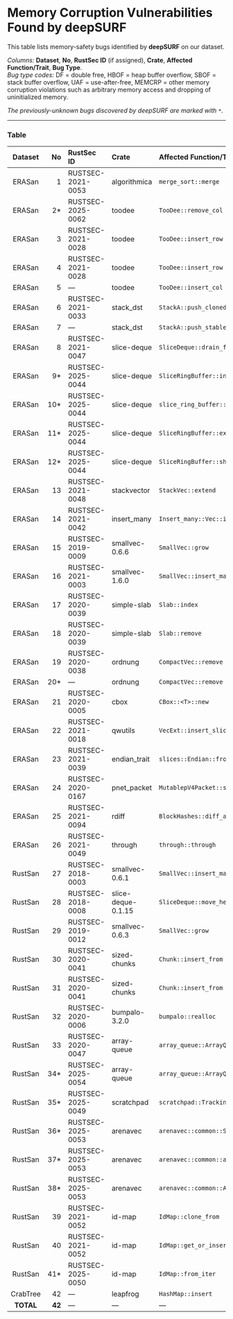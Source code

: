 # Memory Corruption Vulnerabilities Found by deepSURF

This table lists memory-safety bugs identified by **deepSURF** on our dataset.

*Columns:* **Dataset**, **No**, **RustSec ID** (if assigned), **Crate**, **Affected Function/Trait**, **Bug Type**.  
*Bug type codes:* DF = double free, HBOF = heap buffer overflow, SBOF = stack buffer overflow, UAF = use-after-free, MEMCRP = other memory corruption violations such as arbitrary memory access and dropping of uninitialized memory.

*The previously-unknown bugs discovered by deepSURF are marked with `*`.*

---

### Table

| Dataset | No | RustSec ID        | Crate        | Affected Function/Trait                | Bug Type |
|:-------:|---:|:------------------|:-------------|:---------------------------------------|:--------:|
| ERASan  |  1 | RUSTSEC-2021-0053 | algorithmica | `merge_sort::merge`                    |   DF     |
| ERASan  |  2* | RUSTSEC-2025-0062| toodee       | `TooDee::remove_col`                   |  HBOF    |
| ERASan  |  3 | RUSTSEC-2021-0028 | toodee       | `TooDee::insert_row`                   |  HBOF    |
| ERASan  |  4 | RUSTSEC-2021-0028 | toodee       | `TooDee::insert_row`                   |   DF     |
| ERASan  |  5 | —                  | toodee       | `TooDee::insert_col`                   |  HBOF    |
| ERASan  |  6 | RUSTSEC-2021-0033 | stack_dst    | `StackA::push_cloned`                  |   DF     |
| ERASan  |  7 | —                  | stack_dst    | `StackA::push_stable`                  |   DF     |
| ERASan  |  8 | RUSTSEC-2021-0047 | slice-deque  | `SliceDeque::drain_filter`             |   DF     |
| ERASan  |  9* | RUSTSEC-2025-0044 | slice-deque  | `SliceRingBuffer::insert`              |   DF     |
| ERASan  | 10* | RUSTSEC-2025-0044 | slice-deque  | `slice_ring_buffer::IntoIter::clone`   |   DF     |
| ERASan  | 11* | RUSTSEC-2025-0044 | slice-deque  | `SliceRingBuffer::extend_from_slice`   |   DF     |
| ERASan  | 12* | RUSTSEC-2025-0044 | slice-deque  | `SliceRingBuffer::shrink_to_fit`       |   DF     |
| ERASan  | 13 | RUSTSEC-2021-0048 | stackvector  | `StackVec::extend`                     |  SBOF    |
| ERASan  | 14 | RUSTSEC-2021-0042 | insert_many  | `Insert_many::Vec::insert_many`        |  DF    |
| ERASan  | 15 | RUSTSEC-2019-0009 | smallvec-0.6.6 | `SmallVec::grow`                      |   DF     |
| ERASan  | 16 | RUSTSEC-2021-0003 | smallvec-1.6.0 | `SmallVec::insert_many`               |  HBOF    |
| ERASan  | 17 | RUSTSEC-2020-0039 | simple-slab  | `Slab::index`                          | MEMCRP   |
| ERASan  | 18 | RUSTSEC-2020-0039 | simple-slab  | `Slab::remove`                         |  HBOF    |
| ERASan  | 19 | RUSTSEC-2020-0038 | ordnung      | `CompactVec::remove`                   |   DF     |
| ERASan  | 20* | —                  | ordnung      | `CompactVec::remove`                   |   UAF    |
| ERASan  | 21 | RUSTSEC-2020-0005 | cbox         | `CBox::<T>::new`                       | MEMCRP   |
| ERASan  | 22 | RUSTSEC-2021-0018 | qwutils      | `VecExt::insert_slice_clone`           |   DF     |
| ERASan  | 23 | RUSTSEC-2021-0039 | endian_trait | `slices::Endian::from_be`              |   DF     |
| ERASan  | 24 | RUSTSEC-2020-0167 | pnet_packet  | `MutablepV4Packet::set_payload`        |  HBOF    |
| ERASan  | 25 | RUSTSEC-2021-0094 | rdiff        | `BlockHashes::diff_and_update`         |  HBOF    |
| ERASan  | 26 | RUSTSEC-2021-0049 | through      | `through::through`                     |   DF     |
| RustSan | 27 | RUSTSEC-2018-0003 | smallvec-0.6.1 | `SmallVec::insert_many`               |   DF     |
| RustSan | 28 | RUSTSEC-2018-0008 | slice-deque-0.1.15 | `SliceDeque::move_head_unchecked`  | MEMCRP   |
| RustSan | 29 | RUSTSEC-2019-0012 | smallvec-0.6.3 | `SmallVec::grow`                      | MEMCRP   |
| RustSan | 30 | RUSTSEC-2020-0041 | sized-chunks | `Chunk::insert_from`                   |   DF     |
| RustSan | 31 | RUSTSEC-2020-0041 | sized-chunks | `Chunk::insert_from`                   |  SBOF    |
| RustSan | 32 | RUSTSEC-2020-0006 | bumpalo-3.2.0 | `bumpalo::realloc`                    | HBOF |
| RustSan | 33 | RUSTSEC-2020-0047 | array-queue  | `array_queue::ArrayQueue::pop_back`    | MEMCRP |
| RustSan | 34* | RUSTSEC-2025-0054| array-queue  | `array_queue::ArrayQueue::push_front`  | MEMCRP |
| RustSan | 35* | RUSTSEC-2025-0049 | scratchpad   | `scratchpad::Tracking`                 |  HBOF    |
| RustSan | 36* | RUSTSEC-2025-0053 | arenavec     | `arenavec::common::SliceVec::split_off` |   DF    |
| RustSan | 37* | RUSTSEC-2025-0053 | arenavec     | `arenavec::common::allocate_inner`     |  HBOF    |
| RustSan | 38* | RUSTSEC-2025-0053 | arenavec     | `arenavec::common::AllocHandle`        | MEMCRP   |
| RustSan | 39 | RUSTSEC-2021-0052 | id-map       | `IdMap::clone_from`                    | DF  |
| RustSan | 40 | RUSTSEC-2021-0052 | id-map       | `IdMap::get_or_insert_with`            | DF       |
| RustSan | 41* | RUSTSEC-2025-0050 | id-map       | `IdMap::from_iter`                     | MEMCRP   |
| CrabTree| 42 | —                  | leapfrog     | `HashMap::insert`                      | MEMCRP |
| **TOTAL** | **42** |  —  | — | — | — |